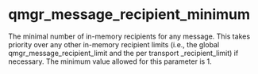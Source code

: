 # qmgr_message_recipient_minimum 


The minimal number of in-memory recipients for any message. This
takes priority over any other in-memory recipient limits (i.e.,
the global qmgr_message_recipient_limit and the per transport
_recipient_limit) if necessary. The minimum value allowed for this
parameter is 1.



